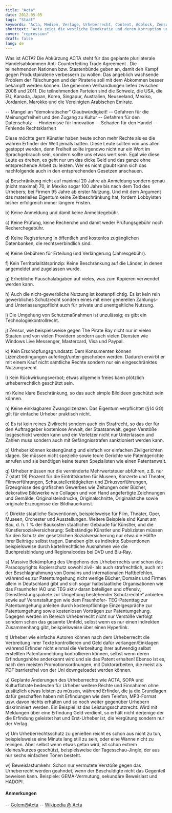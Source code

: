 ```yaml
---
title: "Acta"
date: 2012-05-05
tags: "Staat"
keywords: "Acta, Medien, Verlage, Urheberrecht, Content, Adblock, Zensur, Kontrolle, Wirtschaft"
shorttext: "Acta zeigt die westliche Demokratie und deren Korruption und Verbundenheit zur Wirtschaft und auf der anderen Seite haben wir das getretene Volk..."
cover: "repression"
draft: false
lang: de
---
```


Was ist ACTA? Die Abkürzung ACTA steht für das geplante plurilaterale Handelsabkommen Anti-Counterfeiting Trade Agreement . Die teilnehmenden Nationen bzw. Staatenbünde geben an, damit den Kampf gegen Produktpiraterie verbessern zu wollen. Das angeblich wachsende Problem der Fälschungen und der Piraterie soll mit dem Abkommen besser bekämpft werden können. Die geheimen Verhandlungen liefen zwischen 2008 und 2011. Die teilnehmenden Parteien sind die Schweiz, die USA, die EU, Kanada, Japan, Korea, Singapur, Australien, Neuseeland, Mexiko, Jordanien, Marokko und die Vereinigten Arabischen Emirate.

-- Mangel an “demokratischer“ Glaubwürdigkeit!
-- Gefahren für die Meinungsfreiheit und den Zugang zu Kultur
-- Gefahren für den Datenschutz
-- Hindernisse für Innovation
-- Schaden für den Handel
-- Fehlende Rechtsklarheit

Diese möchte gern Künstler haben heute schon mehr Rechte als es die wahren Erfinder der Welt jemals hatten. Diese Leute sollten von uns allen gestoppt werden, denn Freiheit sollte irgendwo nicht nur ein Wort im Sprachgebrauch sein, sondern sollte uns etwas wert sein. Egal wie diese Leute es drehen, es geht nur um das dicke Geld und das ganze ohne entsprechende Arbeit zu leisten. Wer es nicht glaubt kann sich das nachfolgende auch in den entsprechenden Gesetzen anschauen.

a) Beschränkung nicht auf maximal 20 Jahre ab Anmeldung sondern genau (nicht maximal) 70, in Mexiko sogar 100 Jahre bis nach dem Tod des Urhebers; bei Firmen 95 Jahre ab erster Nutzung. Und mit dem Argument das materielles Eigentum keine Zeitbeschränkung hat, fordern Lobbyisten bisher erfolgreich immer längere Fristen.

b) Keine Anmeldung und damit keine Anmeldegebühr.

c) Keine Prüfung, keine Recherche und damit weder Prüfungsgebühr noch Recherchegebühr.

d) Keine Registrierung in öffentlich und kostenlos zugänglichen Datenbanken, die rechtsverbindlich sind.

e) Keine Gebühren für Erteilung und Verlängerung (Jahresgebühr).

f) Kein Territorialitätsprinzip: Keine Beschränkung auf die Länder, in denen angemeldet und zugelassen wurde.

g) Erhebliche Pauschalabgaben auf vieles, was zum Kopieren verwendet werden kann.

h) Auch die nicht-gewerbliche Nutzung ist kostenpflichtig. Es ist kein rein gewerbliches Schutzrecht sondern eines mit einer generellen Zahlungs- und Unterlassungspflicht auch für private und unentgeltliche Nutzung.

i) Die Umgehung von Schutzmaßnahmen ist unzulässig; es gibt ein Technologiekontrollrecht.

j) Zensur, wie beispielsweise gegen The Pirate Bay nicht nur in vielen Staaten und von vielen Providern sondern auch vielen Diensten wie Windows Live Messenger, Mastercard, Visa und Paypal.

k) Kein Erschöpfungsgrundsatz: Dem Konsumenten können Lizenzbedingungen auferlegt/unter-geschoben werden. Dadurch erwirbt er mit einem Kauf nicht sämtliche Rechte sondern nur ein eingeschränktes Nutzungsrecht.

l) Kein Rückwirkungsverbot; etwas allgemein freies kann plötzlich urheberrechtlich geschützt sein.

m) Keine klare Beschränkung, so das auch simple Bildideen geschützt sein können.

n) Keine einklagbaren Zwangslizenzen. Das Eigentum verpflichtet (§14 GG) gilt für einfache Urheber praktisch nicht.

o) Es ist kein reines Zivilrecht sondern auch ein Strafrecht, so das der für den Auftraggeber kostenlose Anwalt, der Staatsanwalt, gegen Verstöße losgeschickt werden kann und ein Verletzer nicht nur Unterlassen und Zahlen muss sondern auch mit Gefängnisstrafen sanktioniert werden kann.

p) Urheber können kostengünstig und einfach vor einfachen Zivilgerichten klagen. Sie müssen nicht spezielle sowie teure Gerichte wie Patentgerichte anrufen und sie benötigen keine teuren Spezialisten wie einen Patentanwalt.

q) Urheber müssen nur die verminderte Mehrwertsteuer abführen, z.B. nur 7 (statt 19) Prozent für die Eintrittskarten für Museen, Konzerte und Theater, Filmvorführungen, Schaustellertätigkeiten und Zirkusvorführungen, Erzeugnisse des grafischen Gewerbes wie Zeitungen oder Bücher, dekorative Bildwerke wie Collagen und von Hand angefertigte Zeichnungen und Gemälde, Originalsteindrucke, Originalschnitte, Originalstiche sowie originale Erzeugnisse der Bildhauerkunst.

r) Direkte staatliche Subventionen, beispielsweise für Film, Theater, Oper, Museen, Orchester und Ausstellungen. Weitere Beispiele sind Kunst am Bau, d. h. 1 % der Baukosten staatlicher Gebäude für Künstler, und die Künstlersozialversicherung: Selbständige Künstler und Publizisten müssen für den Schutz der gesetzlichen Sozialversicherung nur etwa die Hälfte ihrer Beiträge selbst tragen. Daneben gibt es indirekte Subventionen beispielsweise durch kartellrechtliche Ausnahmen wie die Buchpreisbindung und Regionalcodes bei DVD und Blu-Ray.

s) Massive Bekämpfung des Umgehens des Urheberrechts und schon des Paracopyrights Kopierschutz sowohl zivil- als auch strafrechtlich, auch mit der Beschlagnahmung von Domains und internationalen Haftbefehlen, während es zur Patentumgehung nicht wenige Bücher, Domains und Firmen allein in Deutschland gibt und sich sogar halbstaatliche Organisationen wie das Fraunhofer IAO und TEG aktiv daran beteiligen und offensiv„ Dienstleistungspakete zur Umgehung bestehender Schutzrechte“ anbieten sowie auf Veranstaltungen wie dem Fraunhofer- TEG-Patenttag zur Patentumgehung anleiten durch kostenpflichtige Einzelgespräche zur Patentumgehung sowie kostenlosen Vorträgen zur Patentumgehung. Dagegen werden im Bereich Urheberrecht nicht nur Verstöße verfolgt sondern schon das gesamte Umfeld, selbst wenn es nur einen indirekten Zusammenhang gibt, beispielsweise über einen Hyperlink.

t) Urheber wie einfache Autoren können nach dem Urheberrecht die Verbreitung ihrer Texte kontrollieren und Geld dafür verlangen/Einklagen während Erfinder nicht einmal die Verbreitung ihrer aufwendig selbst erstellten Patentanmeldung kontrollieren können, selbst wenn deren Erfindungshöhe anderkannt wird und sie das Patent erhalten! Ebenso ist es, nach den meisten Promotionsordnungen, mit Doktorarbeiten, die meist als PDF barrierefrei von der Uni downgeloadet werden können.

u) Geplante Änderungen des Urheberrechts wie ACTA, SOPA und Kulturflatrate bedeuten für Urheber weitere Rechte und Einnahmen ohne zusätzlich etwas leisten zu müssen, während Erfinder, die ja die Grundlagen dafür geschaffen haben mit Erfindungen wie dem Telefon, MP3-Format usw. davon nichts erhalten und so noch weiter gegenüber Urhebern diskriminiert werden. Ein Beispiel ist das Leistungsschutzrecht: Wird mit Meldungen über eine Erfindung Geld verdient, so erhält nicht derjenige der die Erfindung geleistet hat und Erst-Urheber ist, die Vergütung sondern nur der Verlag.

v) Um Urheberrechtsschutz zu genießen reicht es schon aus nicht zu tun, beispielsweise eine Minute lang still zu sein, oder eine Wanne nicht zu reinigen. Aber selbst wenn etwas getan wird, ist schon extrem kleines/kurzes geschützt, beispielsweise der Tagesschau-Jingle, der aus nur sechs einfachen Tönen besteht.

w) Beweislastumkehr: Schon nur vermutete Verstöße gegen das Urheberrecht werden geahndet, wenn der Beschuldigte nicht das Gegenteil beweisen kann. Beispiele: GEMA-Vermutung, sekundäre Beweislast und HADOPI.

#### Anmerkungen
-- [Golem@Acta](http://www.golem.de/specials/acta/ "Golem Spezial Acta")
-- [Wikipedia @ Acta](http://de.wikipedia.org/wiki/Anti-Counterfeiting_Trade_Agreement "Wikipedia Artikel über Acta")
